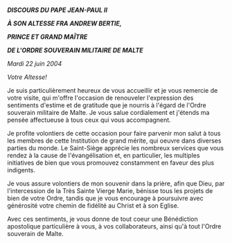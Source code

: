 ***DISCOURS DU PAPE JEAN-PAUL II***

***À SON ALTESSE FRA ANDREW BERTIE,***

***PRINCE ET GRAND MAÎTRE***

***DE L'ORDRE SOUVERAIN MILITAIRE DE MALTE***

*Mardi 22 juin 2004*

*Votre Altesse!*

Je suis particulièrement heureux de vous accueillir et je vous remercie de votre visite, qui m'offre l'occasion de renouveler l'expression des sentiments d'estime et de gratitude que je nourris à l'égard de l'Ordre souverain militaire de Malte. Je vous salue cordialement et j'étends ma pensée affectueuse à tous ceux qui vous accompagnent.

Je profite volontiers de cette occasion pour faire parvenir mon salut à tous les membres de cette Institution de grand mérite, qui oeuvre dans diverses parties du monde. Le Saint-Siège apprécie les nombreux services que vous rendez à la cause de l'évangélisation et, en particulier, les multiples initiatives de bien que vous promouvez constamment en faveur des plus indigents.

Je vous assure volontiers de mon souvenir dans la prière, afin que Dieu, par l'intercession de la Très Sainte Vierge Marie, bénisse tous les projets de bien de votre Ordre, tandis que je vous encourage à poursuivre avec générosité votre chemin de fidélité au Christ et à son Eglise.

Avec ces sentiments, je vous donne de tout coeur une Bénédiction apostolique particulière à vous, à vos collaborateurs, ainsi qu'à tout l'Ordre souverain de Malte.